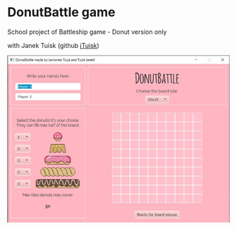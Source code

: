 # DonutBattle game
School project of Battleship game - Donut version only

with Janek Tuisk (github [jTuisk](https://github.com/jTuisk))

![DonutBattle UI](https://github.com/tuijalei/donutbattle/blob/main/resources/Pictures/donutbattle-ui.jpg)
